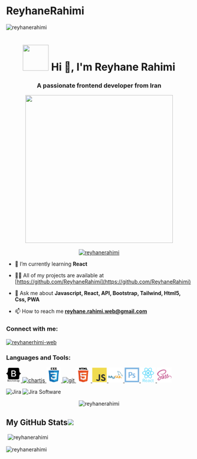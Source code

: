 # ReyhaneRahimi

<p align="left"> <img src="https://komarev.com/ghpvc/?username=reyhanerahimi&label=Profile%20views&color=0e75b6&style=flat" alt="reyhanerahimi" /> </p>

<h1 align="center"> <img src="https://gifdb.com/images/file/cute-white-cat-milk-waving-hello-oen58xebbsw16o42.gif" width="70px" height="70px" /> Hi 👋, I'm Reyhane Rahimi</h1>
<h3 align="center">A passionate frontend developer from Iran</h3>


<p align="center"><img width="400px" height="400px" src="https://camo.githubusercontent.com/691cdc5f9c4dc0e88650b97d480af9237d9422963bd1184f95e00087d3aa8bbd/68747470733a2f2f692e696d6775722e636f6d2f72486c456444712e676966"/></p>

<p align="center"> <a href="https://github.com/ryo-ma/github-profile-trophy"><img src="https://github-profile-trophy.vercel.app/?username=reyhanerahimi" alt="reyhanerahimi" /></a> </p>

- 🌱 I’m currently learning **React**

- 👨‍💻 All of my projects are available at [https://github.com/ReyhaneRahimi](https://github.com/ReyhaneRahimi)

- 💬 Ask me about **Javascript, React, API, Bootstrap, Tailwind, Html5, Css, PWA**

- 📫 How to reach me **reyhane.rahimi.web@gmail.com**

<h3 align="left">Connect with me:</h3>
<p align="left">
<a href="https://linkedin.com/in/reyhanerhimi-web" target="blank"><img align="center" src="https://raw.githubusercontent.com/rahuldkjain/github-profile-readme-generator/master/src/images/icons/Social/linked-in-alt.svg" alt="reyhanerhimi-web" height="30" width="40" /></a>
</p>

<h3 align="left">Languages and Tools:</h3>
<p align="left"> <a href="https://getbootstrap.com" target="_blank" rel="noreferrer"> <img src="https://raw.githubusercontent.com/devicons/devicon/master/icons/bootstrap/bootstrap-plain-wordmark.svg" alt="bootstrap" width="40" height="40"/> </a> <a href="https://www.chartjs.org" target="_blank" rel="noreferrer"> <img src="https://www.chartjs.org/media/logo-title.svg" alt="chartjs" width="40" height="40"/> </a> <a href="https://www.w3schools.com/css/" target="_blank" rel="noreferrer"> <img src="https://raw.githubusercontent.com/devicons/devicon/master/icons/css3/css3-original-wordmark.svg" alt="css3" width="40" height="40"/> </a> <a href="https://git-scm.com/" target="_blank" rel="noreferrer"> <img src="https://www.vectorlogo.zone/logos/git-scm/git-scm-icon.svg" alt="git" width="40" height="40"/> </a> <a href="https://www.w3.org/html/" target="_blank" rel="noreferrer"> <img src="https://raw.githubusercontent.com/devicons/devicon/master/icons/html5/html5-original-wordmark.svg" alt="html5" width="40" height="40"/> </a> <a href="https://developer.mozilla.org/en-US/docs/Web/JavaScript" target="_blank" rel="noreferrer"> <img src="https://raw.githubusercontent.com/devicons/devicon/master/icons/javascript/javascript-original.svg" alt="javascript" width="40" height="40"/> </a> <a href="https://www.mysql.com/" target="_blank" rel="noreferrer"> <img src="https://raw.githubusercontent.com/devicons/devicon/master/icons/mysql/mysql-original-wordmark.svg" alt="mysql" width="40" height="40"/> </a> <a href="https://www.photoshop.com/en" target="_blank" rel="noreferrer"> <img src="https://raw.githubusercontent.com/devicons/devicon/master/icons/photoshop/photoshop-line.svg" alt="photoshop" width="40" height="40"/> </a> <a href="https://reactjs.org/" target="_blank" rel="noreferrer"> <img src="https://raw.githubusercontent.com/devicons/devicon/master/icons/react/react-original-wordmark.svg" alt="react" width="40" height="40"/> </a> <a href="https://sass-lang.com" target="_blank" rel="noreferrer"> <img src="https://raw.githubusercontent.com/devicons/devicon/master/icons/sass/sass-original.svg" alt="sass" width="40" height="40"/> </a> </p>

 ![Jira](https://img.shields.io/static/v1?style=for-the-badge&message=Jira&color=0052CC&logo=Jira&logoColor=FFFFFF&label=)
 ![Jira Software](https://img.shields.io/static/v1?style=for-the-badge&message=Jira+Software&color=0052CC&logo=Jira+Software&logoColor=FFFFFF&label=)

<p align="center"> <img align="center" src="https://github-readme-stats.vercel.app/api/top-langs?username=reyhanerahimi&show_icons=true&locale=en&layout=compact" alt="reyhanerahimi" /></p>

<h2>My GitHub Stats<img src="https://media.giphy.com/media/VgCDAzcKvsR6OM0uWg/giphy.gif" width="50"> </h2>

<p>&nbsp;<img align="center" src="https://github-readme-stats.vercel.app/api?username=reyhanerahimi&show_icons=true&locale=en" alt="reyhanerahimi" /></p>

<p><img align="center" src="https://github-readme-streak-stats.herokuapp.com/?user=reyhanerahimi&" alt="reyhanerahimi" /></p>

